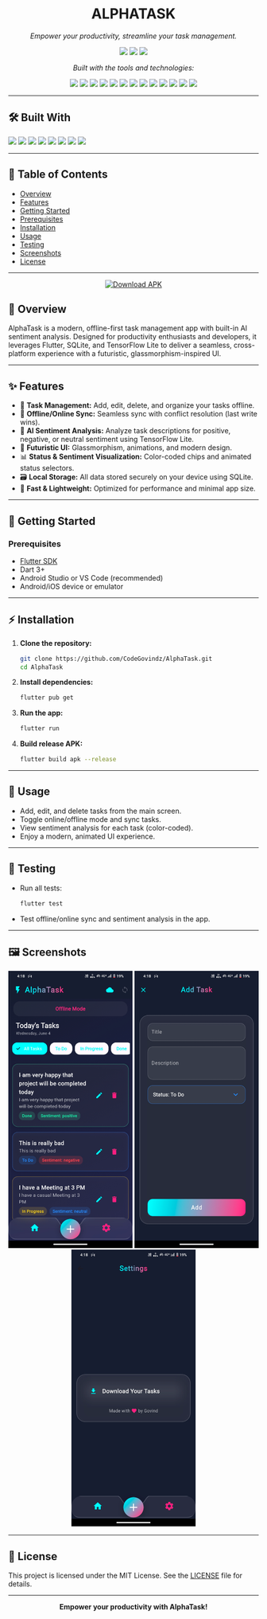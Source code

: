 <h1 align="center">ALPHATASK</h1>

<p align="center"><em>Empower your productivity, streamline your task management.</em></p>

<p align="center">
  <img src="https://img.shields.io/github/last-commit/CodeGovindz/AlphaTask?style=flat-square" />
  <img src="https://img.shields.io/github/languages/top/CodeGovindz/AlphaTask?style=flat-square" />
  <img src="https://img.shields.io/github/languages/count/CodeGovindz/AlphaTask?style=flat-square" />
</p>

<p align="center"><em>Built with the tools and technologies:</em></p>

<p align="center">
  <img src="https://img.shields.io/badge/JSON-000000?style=for-the-badge&logo=json&logoColor=white" />
  <img src="https://img.shields.io/badge/Markdown-000000?style=for-the-badge&logo=markdown&logoColor=white" />
  <img src="https://img.shields.io/badge/Swift-FA7343?style=for-the-badge&logo=swift&logoColor=white" />
  <img src="https://img.shields.io/badge/TensorFlow-FF6F00?style=for-the-badge&logo=tensorflow&logoColor=white" />
  <img src="https://img.shields.io/badge/Org-77AA99?style=for-the-badge&logo=org&logoColor=white" />
  <img src="https://img.shields.io/badge/Gradle-02303A?style=for-the-badge&logo=gradle&logoColor=white" />
  <img src="https://img.shields.io/badge/Dart-0175C2?style=for-the-badge&logo=dart&logoColor=white" />
  <img src="https://img.shields.io/badge/C++-00599C?style=for-the-badge&logo=c%2B%2B&logoColor=white" />
  <img src="https://img.shields.io/badge/XML-006699?style=for-the-badge&logo=xml&logoColor=white" />
  <img src="https://img.shields.io/badge/Flutter-02569B?style=for-the-badge&logo=flutter&logoColor=white" />
  <img src="https://img.shields.io/badge/CMake-064F8C?style=for-the-badge&logo=cmake&logoColor=white" />
  <img src="https://img.shields.io/badge/Kotlin-7F52FF?style=for-the-badge&logo=kotlin&logoColor=white" />
  <img src="https://img.shields.io/badge/YAML-CB171E?style=for-the-badge&logo=yaml&logoColor=white" />
</p>

---

## 🛠️ **Built With**

<p>
  <img src="https://img.shields.io/badge/Dart-0175C2?logo=dart&logoColor=white" />
  <img src="https://img.shields.io/badge/Flutter-02569B?logo=flutter&logoColor=white" />
  <img src="https://img.shields.io/badge/SQLite-003B57?logo=sqlite&logoColor=white" />
  <img src="https://img.shields.io/badge/TensorFlow_Lite-FF6F00?logo=tensorflow&logoColor=white" />
  <img src="https://img.shields.io/badge/Provider-00897B?logo=provider&logoColor=white" />
  <img src="https://img.shields.io/badge/Gradle-02303A?logo=gradle&logoColor=white" />
  <img src="https://img.shields.io/badge/YAML-000000?logo=yaml&logoColor=white" />
  <img src="https://img.shields.io/badge/Markdown-000000?logo=markdown&logoColor=white" />
</p>

---

## 📑 **Table of Contents**
- [Overview](#overview)
- [Features](#features)
- [Getting Started](#getting-started)
- [Prerequisites](#prerequisites)
- [Installation](#installation)
- [Usage](#usage)
- [Testing](#testing)
- [Screenshots](#screenshots)
- [License](#license)

---

<p align="center">
  <a href="https://drive.google.com/file/d/1vnWybkOLbY9KRDw1U3cJhK2Wc9HsVHuT/view?usp=sharing" target="_blank">
    <img src="https://renovpn.com/assets/images/btn/en/android-apk.png" alt="Download APK" width="260" />
  </a>
</p>

## 📝 **Overview**
AlphaTask is a modern, offline-first task management app with built-in AI sentiment analysis. Designed for productivity enthusiasts and developers, it leverages Flutter, SQLite, and TensorFlow Lite to deliver a seamless, cross-platform experience with a futuristic, glassmorphism-inspired UI.

---

## ✨ **Features**
- 📝 **Task Management:** Add, edit, delete, and organize your tasks offline.
- 🔄 **Offline/Online Sync:** Seamless sync with conflict resolution (last write wins).
- 🤖 **AI Sentiment Analysis:** Analyze task descriptions for positive, negative, or neutral sentiment using TensorFlow Lite.
- 🎨 **Futuristic UI:** Glassmorphism, animations, and modern design.
- 📊 **Status & Sentiment Visualization:** Color-coded chips and animated status selectors.
- 🗃️ **Local Storage:** All data stored securely on your device using SQLite.
- 🚀 **Fast & Lightweight:** Optimized for performance and minimal app size.

---

## 🚦 **Getting Started**

### Prerequisites
- [Flutter SDK](https://flutter.dev/docs/get-started/install)
- Dart 3+
- Android Studio or VS Code (recommended)
- Android/iOS device or emulator

---

## ⚡ **Installation**

1. **Clone the repository:**
   ```sh
   git clone https://github.com/CodeGovindz/AlphaTask.git
   cd AlphaTask
   ```
2. **Install dependencies:**
   ```sh
   flutter pub get
   ```
3. **Run the app:**
   ```sh
   flutter run
   ```
4. **Build release APK:**
   ```sh
   flutter build apk --release
   ```

---

## 🚀 **Usage**
- Add, edit, and delete tasks from the main screen.
- Toggle online/offline mode and sync tasks.
- View sentiment analysis for each task (color-coded).
- Enjoy a modern, animated UI experience.

---

## 🧪 **Testing**
- Run all tests:
  ```sh
  flutter test
  ```
- Test offline/online sync and sentiment analysis in the app.

---

## 🖼️ **Screenshots**
<!-- Add screenshots here when available -->
<p align="center">
  <img src="assets/screenshots/screen1.png" width="250" />
  <img src="assets/screenshots/screen2.png" width="250" />
  <img src="assets/screenshots/screen3.png" width="250" />
</p>

---

## 📄 **License**

This project is licensed under the MIT License. See the [LICENSE](LICENSE) file for details.

---

<p align="center">
  <b>Empower your productivity with AlphaTask!</b>
</p>
